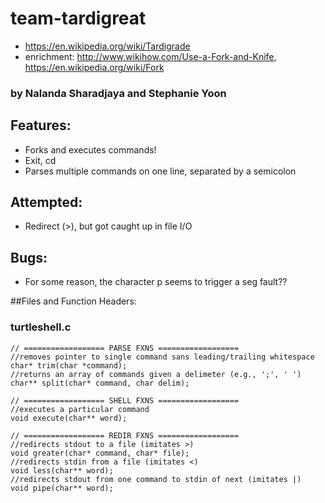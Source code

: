# team-tardigreat
* https://en.wikipedia.org/wiki/Tardigrade
* enrichment: http://www.wikihow.com/Use-a-Fork-and-Knife, https://en.wikipedia.org/wiki/Fork

### by Nalanda Sharadjaya and Stephanie Yoon

## Features:
* Forks and executes commands!
* Exit, cd
* Parses multiple commands on one line, separated by a semicolon
	
## Attempted:
* Redirect (>), but got caught up in file I/O

## Bugs:
* For some reason, the character p seems to trigger a seg fault??

##Files and Function Headers:
### turtleshell.c
```
// ================== PARSE FXNS ==================
//removes pointer to single command sans leading/trailing whitespace
char* trim(char *command);
//returns an array of commands given a delimeter (e.g., ';', ' ')
char** split(char* command, char delim);

// ================== SHELL FXNS ==================
//executes a particular command
void execute(char** word);

// ================== REDIR FXNS ==================
//redirects stdout to a file (imitates >)
void greater(char* command, char* file);
//redirects stdin from a file (imitates <)
void less(char** word);
//redirects stdout from one command to stdin of next (imitates |)
void pipe(char** word);
```